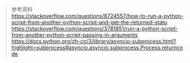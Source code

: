 > 参考资料  
> https://stackoverflow.com/questions/8724557/how-to-run-a-python-script-from-another-python-script-and-get-the-returned-statu  
> https://stackoverflow.com/questions/3781851/run-a-python-script-from-another-python-script-passing-in-arguments  
> https://docs.python.org/zh-cn/3/library/asyncio-subprocess.html?highlight=subprocess#asyncio.asyncio.subprocess.Process.returncode  
> 
